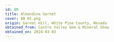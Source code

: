 ```yaml
---
id: 80
title: Almandine Garnet
cover: 80_01.png
origin: Garnet Hill, White Pine County, Nevada
obtained_from: Castro Valley Gem & Mineral Show
obtained_on: 2024-03-03
---
```

